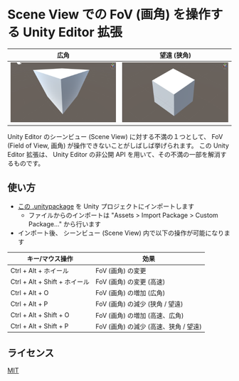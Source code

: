 ﻿# Scene View での FoV (画角) を操作する Unity Editor 拡張

|広角				|望遠 (狭角)				|
|--------------------		|-------------------------		|
|![WideFov](images/WideFov.png)	|![NarrowFov](images/NarrowFov.png)	|

Unity Editor のシーンビュー (Scene View) に対する不満の１つとして、 FoV (Field of View, 画角) が操作できないことがしばしば挙げられます。
この Unity Editor 拡張は、 Unity Editor の非公開 API を用いて、その不満の一部を解消するものです。


## 使い方

- [この .unitypackage](https://github.com/t-mat/UnitySceneViewFovControl/releases/download/0.1.1/SceneViewFovControl.unitypackage) を Unity プロジェクトにインポートします
    - ファイルからのインポートは "Assets > Import Package > Custom Package..." から行います
- インポート後、 シーンビュー (Scene View) 内で以下の操作が可能になります

|キー/マウス操作		|効果					|
|--------------------		|-------------------------		|
|Ctrl + Alt + ホイール		|FoV (画角) の変更			|
|Ctrl + Alt + Shift + ホイール	|FoV (画角) の変更 (高速)		|
|Ctrl + Alt + O			|FoV (画角) の増加 (広角)		|
|Ctrl + Alt + P			|FoV (画角) の減少 (狭角 / 望遠)	|
|Ctrl + Alt + Shift + O		|FoV (画角) の増加 (高速、広角)		|
|Ctrl + Alt + Shift + P		|FoV (画角) の減少 (高速、狭角 / 望遠)	|


## ライセンス

[MIT](LICENSE.txt)
